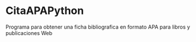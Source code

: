 # CitaAPAPython
Programa para obtener una ficha bibliografica en formato APA para libros y publicaciones Web
